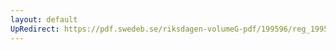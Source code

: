 ```yaml
---
layout: default
UpRedirect: https://pdf.swedeb.se/riksdagen-volumeG-pdf/199596/reg_199596_NU/reg_199596_NU_0011.pdf
---
```

